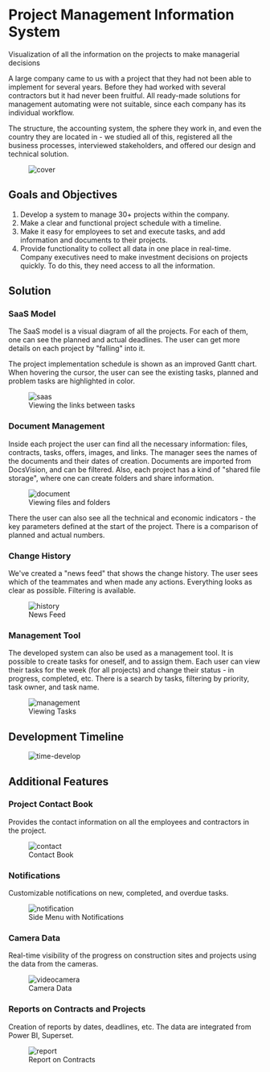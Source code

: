 # Project Management Information System

Visualization of all the information on the projects to make managerial decisions

A large company came to us with a project that they had not been able to implement for several years. Before they had worked with several contractors but it had never been fruitful. All ready-made solutions for management automating were not suitable, since each company has its individual workflow.

The structure, the accounting system, the sphere they work in, and even the country they are located in - we studied all of this, registered all the business processes, interviewed stakeholders, and offered our design and technical solution.

<figure>
    <img src="{{ site.baseurl }}/assets/img/projects/isup/cover.png" alt="cover"/>
</figure>

## Goals and Objectives

1. Develop a system to manage 30+ projects within the company.
2. Make a clear and functional project schedule with a timeline.
3. Make it easy for employees to set and execute tasks, and add information and documents to their projects.
4. Provide functionality to collect all data in one place in real-time. Company executives need to make investment decisions on projects quickly. To do this, they need access to all the information.

## Solution

### SaaS Model

The SaaS model is a visual diagram of all the projects. For each of them, one can see the planned and actual deadlines. The user can get more details on each project by "falling" into it.

The project implementation schedule is shown as an improved Gantt chart. When hovering the cursor, the user can see the existing tasks, planned and problem tasks are highlighted in color.

<figure>
    <img src="{{ site.baseurl }}/assets/img/projects/isup/saas.png" alt="saas"/>
    <figcaption>Viewing the links between tasks</figcaption>
</figure>

### Document Management

Inside each project the user can find all the necessary information: files, contracts, tasks, offers, images, and links. The manager sees the names of the documents and their dates of creation. Documents are imported from DocsVision, and can be filtered. Also, each project has a kind of "shared file storage", where one can create folders and share information.

<figure>
    <img src="{{ site.baseurl }}/assets/img/projects/isup/document.png" alt="document"/>
    <figcaption>Viewing files and folders</figcaption>
</figure>

There the user can also see all the technical and economic indicators - the key parameters defined at the start of the project. There is a comparison of planned and actual numbers.

### Change History

We've created a "news feed" that shows the change history. The user sees which of the teammates and when made any actions. Everything looks as clear as possible. Filtering is available.

<figure>
    <img src="{{ site.baseurl }}/assets/img/projects/isup/history.png" alt="history"/>
    <figcaption>News Feed</figcaption>
</figure>

### Management Tool

The developed system can also be used as a management tool. It is possible to create tasks for oneself, and to assign them. Each user can view their tasks for the week (for all projects) and change their status - in progress, completed, etc. There is a search by tasks, filtering by priority, task owner, and task name.

<figure>
    <img src="{{ site.baseurl }}/assets/img/projects/isup/management.png" alt="management"/>
    <figcaption>Viewing Tasks</figcaption>
</figure>

## Development Timeline

<figure>
    <img src="{{ site.baseurl }}/assets/img/projects/isup/time-develop-en.png" alt="time-develop"/>
</figure>

## Additional Features

### Project Contact Book

Provides the contact information on all the employees and contractors in the project.

<figure>
    <img src="{{ site.baseurl }}/assets/img/projects/isup/contact.png" alt="contact"/>
    <figcaption>Contact Book</figcaption>
</figure>

### Notifications

Customizable notifications on new, completed, and overdue tasks.

<figure>
    <img src="{{ site.baseurl }}/assets/img/projects/isup/notification.png" alt="notification"/>
    <figcaption>Side Menu with Notifications</figcaption>
</figure>

### Camera Data

Real-time visibility of the progress on construction sites and projects using the data from the cameras.

<figure>
    <img src="{{ site.baseurl }}/assets/img/projects/isup/videocamera.png" alt="videocamera"/>
    <figcaption>Camera Data</figcaption>
</figure>

### Reports on Contracts and Projects

Creation of reports by dates, deadlines, etc. The data are integrated from Power BI, Superset.

<figure>
    <img src="{{ site.baseurl }}/assets/img/projects/isup/report.png" alt="report"/>
    <figcaption>Report on Contracts</figcaption>
</figure>
